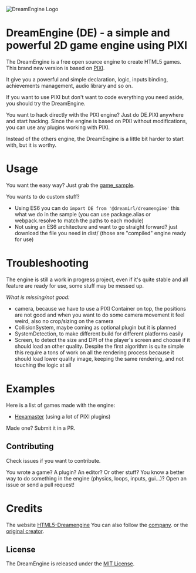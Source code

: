 ![DreamEngine Logo](http://dreamengine.dreamirl.com/assets/imgs/logo.png)

DreamEngine (DE) - a simple and powerful 2D game engine using PIXI
===========
The DreamEngine is a free open source engine to create HTML5 games.
This brand new version is based on [PIXI](http://www.pixijs.com/).

It give you a powerful and simple declaration, logic, inputs binding, achievements management, audio library and so on.

If you want to use PIXI but don't want to code everything you need aside, you should try the DreamEngine.

You want to hack directly with the PIXI engine? Just do DE.PIXI anywhere and start hacking.
Since the engine is based on PIXI without modifications, you can use any plugins working with PIXI.


Instead of the others engine, the DreamEngine is a little bit harder to start with, but it is worthy.


Usage
===========
You want the easy way? Just grab the [game_sample](https://github.com/dreamirl/game_sample).

You wants to do custom stuff?
- Using ES6 you can do `import DE from '@dreamirl/dreamengine'` this what we do in the sample (you can use package.alias or webpack.resolve to match the paths to each module)
- Not using an ES6 architecture and want to go straight forward? just download the file you need in dist/ (those are "compiled" engine ready for use)


Troubleshooting
===========
The engine is still a work in progress project, even if it's quite stable and all feature are ready for use, some stuff may be messed up.

*_What is missing/not good:_*
- camera, because we have to use a PIXI Container on top, the positions are not good and when you want to do some camera movement it feel weird, also no crop/sizing on the camera
- CollisionSystem, maybe coming as optional plugin but it is planned
- SystemDetection, to make different build for different platforms easily
- Screen, to detect the size and DPI of the player's screen and choose if it should load an other quality. Despite the first algorithm is quite simple this require a tons of work on all the rendering process because it should load lower quality image, keeping the same rendering, and not touching the logic at all


Examples
===========
Here is a list of games made with the engine:
- [Hexamaster](https://inateno.itch.io/hexamaster-tb) (using a lot of PIXI plugins)

Made one? Submit it in a PR.


Contributing
-------

Check issues if you want to contribute.

You wrote a game? A plugin? An editor? Or other stuff?
You know a better way to do something in the engine (physics, loops, inputs, gui...)?
Open an issue or send a pull request!


Credits
===========

The website [HTML5-Dreamengine](http://dreamengine.dreamirl.com)
You can also follow the [company](http://twitter.com/dreamirlgames). or the [original creator](http://twitter.com/inateno).

License
-------

The DreamEngine is released under the [MIT License](http://opensource.org/licenses/MIT).
